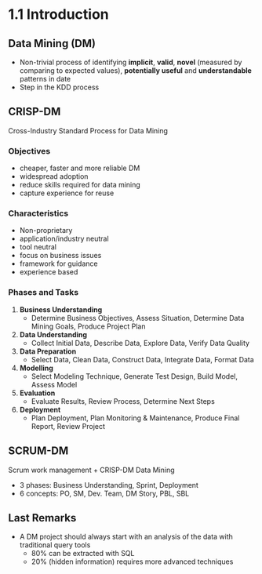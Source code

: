 # 1.1 Introduction
## Data Mining (DM)
- Non-trivial process of identifying **implicit**, **valid**, **novel** (measured by comparing to expected values), **potentially useful** and **understandable** patterns in date
- Step in the KDD process

## CRISP-DM
Cross-Industry Standard Process for Data Mining

### Objectives
- cheaper, faster and more reliable DM
- widespread adoption
- reduce skills required for data mining
- capture experience for reuse

### Characteristics
- Non-proprietary
- application/industry neutral
- tool neutral
- focus on business issues
- framework for guidance
- experience based

### Phases and Tasks
1. **Business Understanding**
	- Determine Business Objectives, Assess Situation, Determine Data Mining Goals, Produce Project Plan
2. **Data Understanding**
	- Collect Initial Data, Describe Data, Explore Data, Verify Data Quality
3. **Data Preparation**
	- Select Data, Clean Data, Construct Data, Integrate Data, Format Data
4. **Modelling**
	- Select Modeling Technique, Generate Test Design, Build Model, Assess Model
5. **Evaluation**
	- Evaluate Results, Review Process, Determine Next Steps
6. **Deployment**
	- Plan Deployment, Plan Monitoring & Maintenance, Produce Final Report, Review Project

## SCRUM-DM
Scrum work management + CRISP-DM Data Mining
- 3 phases: Business Understanding, Sprint, Deployment
- 6 concepts: PO, SM, Dev. Team, DM Story, PBL, SBL

## Last Remarks
- A DM project should always start with an analysis of the data with traditional query tools
	- 80% can be extracted with SQL
	- 20% (hidden information) requires more advanced techniques
